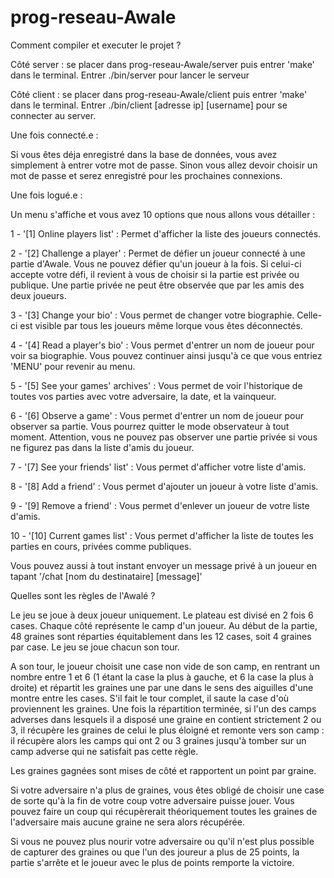 # prog-reseau-Awale

Comment compiler et executer le projet ?

Côté server : se placer dans prog-reseau-Awale/server puis entrer 'make' dans le terminal. Entrer ./bin/server pour lancer le serveur

Côté client : se placer dans prog-reseau-Awale/client puis entrer 'make' dans le terminal. Entrer ./bin/client [adresse ip] [username] pour se connecter au server.

Une fois connecté.e :

Si vous êtes déja enregistré dans la base de données, vous avez simplement à entrer votre mot de passe.
Sinon vous allez devoir choisir un mot de passe et serez enregistré pour les prochaines connexions.

Une fois logué.e :

Un menu s'affiche et vous avez 10 options que nous allons vous détailler :

1 - '[1] Online players list' : Permet d'afficher la liste des joueurs connectés.

2 - '[2] Challenge a player' :  Permet de défier un joueur connecté à une partie d'Awale. Vous ne pouvez défier qu'un joueur à la fois. Si celui-ci accepte votre défi, il revient à vous de choisir si la partie est privée ou publique. Une partie privée ne peut être observée que par les amis des deux joueurs.

3 - '[3] Change your bio' : Vous permet de changer votre biographie. Celle-ci est visible par tous les joueurs même lorque vous êtes déconnectés.

4 - '[4] Read a player's bio' : Vous permet d'entrer un nom de joueur pour voir sa biographie. Vous pouvez continuer ainsi jusqu'à ce que vous entriez 'MENU' pour revenir au menu.

5 - '[5] See your games' archives' : Vous permet de voir l'historique de toutes vos parties avec votre adversaire, la date, et la vainqueur.

6 - '[6] Observe a game' : Vous permet d'entrer un nom de joueur pour observer sa partie. Vous pourrez quitter le mode observateur à tout moment. Attention, vous ne pouvez pas observer une partie privée si vous ne figurez pas dans la liste d'amis du joueur.

7 - '[7] See your friends' list' : Vous permet d'afficher votre liste d'amis.

8 - '[8] Add a friend' :  Vous permet d'ajouter un joueur à votre liste d'amis.

9 - '[9] Remove a friend' :  Vous permet d'enlever un joueur de votre liste d'amis.

10 - '[10] Current games list' : Vous permet d'afficher la liste de toutes les parties en cours, privées comme publiques.

Vous pouvez aussi à tout instant envoyer un message privé à un joueur en tapant '/chat [nom du destinataire] [message]'


Quelles sont les règles de l'Awalé ?

Le jeu se joue à deux joueur uniquement. Le plateau est divisé en 2 fois 6 cases. Chaque côté représente le camp d'un joueur.
Au début de la partie, 48 graines sont réparties équitablement dans les 12 cases, soit 4 graines par case.
Le jeu se joue chacun son tour. 

A son tour, le joueur choisit une case non vide de son camp, en rentrant un nombre entre 1 et 6 (1 étant la case la plus à gauche, et 6 la case la plus à droite) et répartit les graines une par une dans le sens des aiguilles d'une montre entre les cases. S'il fait le tour complet, il saute la case d'où proviennent les graines.
Une fois la répartition terminée, si l'un des camps adverses dans lesquels il a disposé une graine en contient strictement 2 ou 3, il récupère les graines de celui le plus éloigné et remonte vers son camp : il récupère alors les camps qui ont 2 ou 3 graines jusqu'à tomber sur un camp adverse qui ne satisfait pas cette règle.

Les graines gagnées sont mises de côté et rapportent un point par graine.

Si votre adversaire n'a plus de graines, vous êtes obligé de choisir une case de sorte qu'à la fin de votre coup votre adversaire puisse jouer. Vous pouvez faire un coup qui récupèrerait théoriquement toutes les graines de l'adversaire mais aucune graine ne sera alors récupérée.

Si vous ne pouvez plus nourir votre adversaire ou qu'il n'est plus possible de capturer des graines ou que l'un des joureur a plus de 25 points, la partie s'arrête et le joueur avec le plus de points remporte la victoire. 
